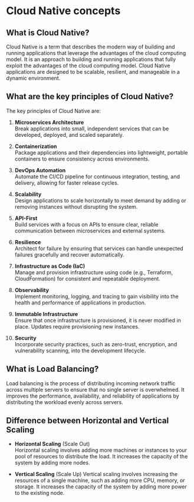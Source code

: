 # Cloud Native concepts

## What is Cloud Native?

Cloud Native is a term that describes the modern way of building and running applications that leverage the advantages of the cloud computing model. It is an approach to building and running applications that fully exploit the advantages of the cloud computing model. Cloud Native applications are designed to be scalable, resilient, and manageable in a dynamic environment.

## What are the key principles of Cloud Native?

The key principles of Cloud Native are:

1. **Microservices Architecture**  
   Break applications into small, independent services that can be developed, deployed, and scaled separately.

2. **Containerization**  
   Package applications and their dependencies into lightweight, portable containers to ensure consistency across environments.

3. **DevOps Automation**  
   Automate the CI/CD pipeline for continuous integration, testing, and delivery, allowing for faster release cycles.

4. **Scalability**  
   Design applications to scale horizontally to meet demand by adding or removing instances without disrupting the system.

5. **API-First**  
   Build services with a focus on APIs to ensure clear, reliable communication between microservices and external systems.

6. **Resilience**  
   Architect for failure by ensuring that services can handle unexpected failures gracefully and recover automatically.

7. **Infrastructure as Code (IaC)**  
   Manage and provision infrastructure using code (e.g., Terraform, CloudFormation) for consistent and repeatable deployment.

8. **Observability**  
   Implement monitoring, logging, and tracing to gain visibility into the health and performance of applications in production.

9. **Immutable Infrastructure**  
   Ensure that once infrastructure is provisioned, it is never modified in place. Updates require provisioning new instances.

10. **Security**  
   Incorporate security practices, such as zero-trust, encryption, and vulnerability scanning, into the development lifecycle.

## What is Load Balancing?

Load balancing is the process of distributing incoming network traffic across multiple servers to ensure that no single server is overwhelmed. It improves the performance, availability, and reliability of applications by distributing the workload evenly across servers.

## Difference between Horizontal and Vertical Scaling

- **Horizontal Scaling** (Scale Out)  
  Horizontal scaling involves adding more machines or instances to your pool of resources to distribute the load. It increases the capacity of the system by adding more nodes.

- **Vertical Scaling** (Scale Up)
  Vertical scaling involves increasing the resources of a single machine, such as adding more CPU, memory, or storage. It increases the capacity of the system by adding more power to the existing node.
